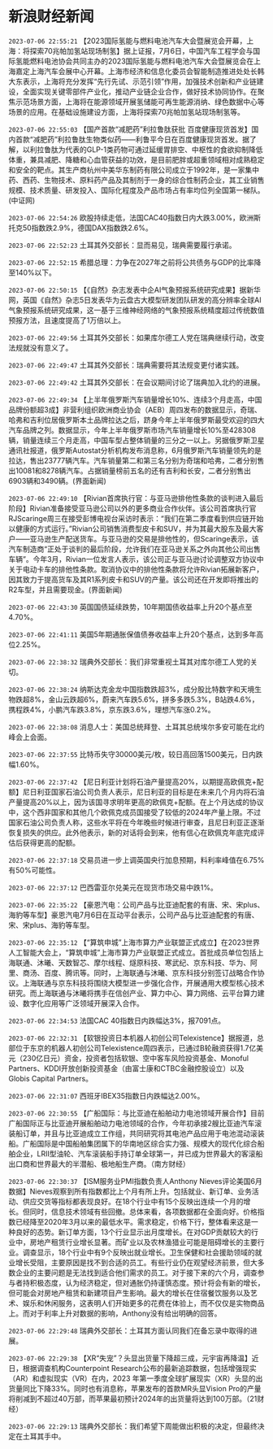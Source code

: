# 新浪财经新闻
`2023-07-06 22:55:21` 【2023国际氢能与燃料电池汽车大会暨展览会开幕，上海：将探索70兆帕加氢站现场制氢】据上证报，7月6日，中国汽车工程学会与国际氢能燃料电池协会共同主办的2023国际氢能与燃料电池汽车大会暨展览会在上海嘉定上海汽车会展中心开幕。上海市经济和信息化委员会智能制造推进处处长韩大东表示，上海将充分发挥“先行先试、示范引领”作用，加强技术创新和产业链建设，全面实现关键零部件产业化，推动产业链企业合作，做好技术协同协作。在聚焦示范场景方面，上海将在能源领域开展氢储能可再生能源消纳、绿色数据中心等场景的应用。在基础设施建设方面，上海将探索70兆帕加氢站现场制氢等。

`2023-07-06 22:55:03` 【国产首款“减肥药”利拉鲁肽获批 百度健康现货首发】国内首款“减肥药”利拉鲁肽生物类似药——利鲁平今日在百度健康现货首发。据了解，以利拉鲁肽为代表的GLP-1类药物可通过延缓胃排空、中枢性的食欲抑制降低体重，兼具减肥、降糖和心血管获益的功效，是目前肥胖或超重领域相对成熟稳定和安全的靶点。其生产商杭州中美华东制药有限公司成立于1992年，是一家集中药、西药、生物技术、原料药产品及其制剂于一身的综合性制药企业，其工业销售规模、技术质量、研发投入、国际化程度及产品市场占有率均位列全国第一梯队。(中证网)

`2023-07-06 22:54:26` 欧股持续走低，法国CAC40指数日内大跌3.00%，欧洲斯托克50指数跌2.9%，德国DAX指数跌2.6%。

`2023-07-06 22:52:23` 土耳其外交部长：显而易见，瑞典需要履行承诺。

`2023-07-06 22:52:15` 希腊总理：力争在2027年之前将公共债务与GDP的比率降至140%以下。

`2023-07-06 22:50:15` 【《自然》杂志发表中企AI气象预报系统研究成果】据新华网，英国《自然》杂志5日发表华为云盘古大模型研发团队研发的高分辨率全球AI气象预报系统研究成果，这一基于三维神经网络的气象预报系统精度超过传统数值预报方法，且速度提高了1万倍以上。

`2023-07-06 22:49:56` 土耳其外交部长：如果库尔德工人党在瑞典继续行动，改变法规就没有意义了。

`2023-07-06 22:49:47` 土耳其外交部长：瑞典需要将其法规变更付诸实践。

`2023-07-06 22:49:42` 土耳其外交部长：在会议期间讨论了瑞典加入北约的进展。

`2023-07-06 22:49:34` 【上半年俄罗斯汽车销量增长10%、连续3个月走高，中国品牌份额超3成】非营利组织欧洲商业协会（AEB）周四发布的数据显示，奇瑞、哈弗和吉利位居俄罗斯本土品牌拉达之后，跻身今年上半年俄罗斯最受欢迎的四大汽车品牌之列。数据显示，今年上半年俄罗斯市场汽车销量增长10%至428308辆，销量连续三个月走高，中国车型占整体销量的三分之一以上。另据俄罗斯卫星通讯社报道，俄罗斯Autostat分析机构发布消息称，6月俄罗斯汽车销量领先的是拉达，售出23777辆汽车。汽车销量第二和第三名分别为奇瑞和哈弗，二者分别售出10081和8278辆汽车。占据销量榜前五名的还有吉利和长安，二者分别售出6903辆和3490辆。(界面新闻)

`2023-07-06 22:49:10` 【Rivian首席执行官：与亚马逊排他性条款的谈判进入最后阶段】Rivian准备接受亚马逊公司以外的更多商业合作伙伴。该公司首席执行官RJScaringe周三在接受彭博电视台采访时表示：“我们在第二季度看到供应链开始以健康的方式运行。”Rivian公司销售消费型皮卡和SUV，并为其最大股东及最大客户——亚马逊生产配送货车。与亚马逊的交易是排他性的，但Scaringe表示，该汽车制造商“正处于谈判的最后阶段，允许我们在亚马逊关系之外向其他公司出售车辆”。今年3月，Rivian一位发言人表示，该公司正与亚马逊讨论调整双方协议中关于电动卡车的排他性条款。取消协议中的排他性条款将允许Rivian拓展新客户，因其致力于提高货车及其R1系列皮卡和SUV的产量。该公司还在开发即将推出的R2车型，并且需要现金。(界面新闻)

`2023-07-06 22:43:30` 英国国债延续跌势，10年期国债收益率上升20个基点至4.70%。

`2023-07-06 22:41:11` 美国5年期通胀保值债券收益率上升20个基点，达到多年高位2.25%。

`2023-07-06 22:38:32` 瑞典外交部长：我们非常重视土耳其对库尔德工人党的关切。

`2023-07-06 22:38:24` 纳斯达克金龙中国指数跌超3%，成分股比特数字和天境生物跌超8%，金山云跌超6%，蔚来汽车跌5.6%，拼多多跌5.3%，B站跌4.6%，携程跌4%，小鹏汽车跌3.8%，京东跌3.6%，理想汽车涨0.2%。

`2023-07-06 22:38:08` 消息人士：美国总统拜登、土耳其总统埃尔多安可能在北约峰会上会面。

`2023-07-06 22:37:55` 比特币失守30000美元/枚，较日高回落1500美元，日内跌幅1.60%。

`2023-07-06 22:37:42` 【尼日利亚计划将石油产量提高20%，以期提高欧佩克+配额】尼日利亚国家石油公司负责人表示，尼日利亚的目标是在未来几个月内将石油产量提高20%以上，因为该国寻求明年更高的欧佩克+配额。在上个月达成的协议中，这个西非国家和其他几个欧佩克成员国接受了较低的2024年产量上限。不过国家石油公司负责人称，这些水平将在今年晚些时候进行审查，且尼日利亚正逐渐恢复损失的供应。此外他表示，新的对话将会到来，他有信心在欧佩克年底完成评估后获得更高的配额。

`2023-07-06 22:37:18` 交易员进一步上调英国央行加息预期，料利率峰值在6.75%有50%可能性。

`2023-07-06 22:37:12` 巴西雷亚尔兑美元在现货市场交易中跌1%。

`2023-07-06 22:35:22` 【豪恩汽电：公司产品与比亚迪配套的有唐、宋、宋plus、海豹等车型】豪恩汽电7月6日在互动平台表示，公司产品与比亚迪配套的有唐、宋、宋plus、海豹等车型。

`2023-07-06 22:35:12` 【“算筑申城”上海市算力产业联盟正式成立】在2023世界人工智能大会上，“算筑申城”上海市算力产业联盟正式成立。首批成员单位包括上海联通、沐曦、天数智芯、摩尔线程、燧原科技、寒武纪、京东科技、华为、阿里、商汤、百度、腾讯等。同时，上海联通与沐曦、京东科技分别签订战略合作协议。上海联通与京东科技将围绕大模型进一步强化合作，开展通用大模型核心技术研究。而上海联通与沐曦将携手在信创产业、算力中心、算力网络、云平台算力建设、数字化应用等广泛领域开展深入合作。

`2023-07-06 22:34:53`   法国CAC 40指数日内跌幅达3%，报7091点。

`2023-07-06 22:32:31`   【软银投资日本机器人初创公司Telexistence】据报道，总部位于东京的机器人初创公司Telexistence周四表示，已通过B轮融资获得1.7亿美元（230亿日元）资金，投资者包括软银、空中客车风险投资基金、Monoful Partners、KDDI开放创新投资基金（由富士康和CTBC金融控股设立）以及Globis Capital Partners。

`2023-07-06 22:31:07` 西班牙IBEX35指数日内跌幅达2.00%。

`2023-07-06 22:30:55` 【广船国际：与比亚迪在船舶动力电池领域开展合作】目前广船国际正与比亚迪开展船舶动力电池领域的合作，今年初承接2艘比亚迪汽车滚装船订单，并且与比亚迪成立工作组，共同研究将其电池产品应用于电池混动滚装船。广船国际是中国船舶集团属下的华南地区综合实力强、规模大的现代化综合船舶企业，LRⅡ型油轮、汽车滚装船手持订单全球第一，并已成为世界最大的客滚船出口商和世界最大的半潜船、极地船生产商。（南方财经）

`2023-07-06 22:30:37` 【ISM服务业PMI指数负责人Anthony Nieves评论美国6月数据】Nieves观察到所有指数都比上个月有所上升。包括就业、新订单、业务活动、供应交货等指标都表现良好。在18个行业中有15个反映出连续一个月的增长。但同时，信息技术领域有些回撤。总体来看，各项数据都在全面向好。价格指数已经降至2020年3月以来的最低水平。需求稳定，价格下行，整体看来这是一种良好的态势。新订单方面，13个行业显示出月度增长。在对GDP贡献较大的行业中，房地产租赁行业增长显著。而矿业以及农林渔猎业可能是阻碍增长的主要行业。调查显示，18个行业中有9个反映出就业增长。卫生保健和社会援助领域的就业增长受阻，主要原因是找不到合适的员工。有些行业仍在观望经济前景，但大多数企业的主要问题是无法找到适合他们需求的员工。对于接下来的六个月，调查参与者持积极态度，认为经济稳定，但对通胀仍持谨慎态度。预计将会有新的增长，但可能会对房地产租赁和新建项目产生影响。最大的增长在住宿餐饮服务以及艺术、娱乐和休闲服务，这表明人们开始更多的花费在体验上，而不仅仅是实物商品上。而对于利率上升对数据的影响，Anthony没有给出明确的回答。

`2023-07-06 22:29:48` 瑞典外交部长：土耳其方面认同我们在备忘录中取得的进展。

`2023-07-06 22:29:38` 【XR“失宠”？头显出货量下降超三成，元宇宙再降温】近日，根据调查机构Counterpoint Research公布的最新追踪数据，包括增强现实（AR）和虚拟现实（VR）在内，2023 年第一季度全球扩展现实（XR）头显的出货量同比下降33%。同时也有消息称，苹果发布的首款MR头显Vision Pro的产量将削减到不超过40万部，而苹果最初预计2024年的出货量将达到100万部。（21财经）

`2023-07-06 22:29:13` 瑞典外交部长：我们希望下周能做出积极的决定，但最终决定在土耳其手中。

